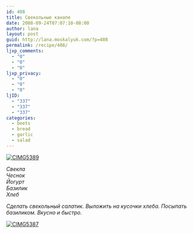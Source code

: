 ```yaml
---
id: 408
title: Свекольные канапе
date: 2008-09-24T07:07:10-08:00
author: lana
layout: post
guid: http://lana.moskalyuk.com/?p=408
permalink: /recipe/408/
ljxp_comments:
  - "0"
  - "0"
  - "0"
ljxp_privacy:
  - "0"
  - "0"
  - "0"
ljID:
  - "337"
  - "337"
  - "337"
categories:
  - beets
  - bread
  - garlic
  - salad
---
```

<a class="flickr-image" title="CIMG5389" rel="flickr-mgr" href="http://www.flickr.com/photos/67405678@N00/2877578961/"><img class="flickr-large" longdesc="http://farm4.static.flickr.com/3208/2877578961_53c5297920_o.jpg" src="http://farm4.static.flickr.com/3208/2877578961_d6a5fbdbda.jpg" alt="CIMG5389" /></a>

_Свекла  
Чеснок  
Йогурт  
Базилик  
Хлеб_

_Сделать свекольный салатик. Выложить на кусочки хлеба. Посыпать базиликом. Вкусно и быстро._

<a class="flickr-image" title="CIMG5387" rel="flickr-mgr" href="http://www.flickr.com/photos/67405678@N00/2877568775/"><img class="flickr-large" longdesc="http://farm4.static.flickr.com/3081/2877568775_c39ca256dc_o.jpg" src="http://farm4.static.flickr.com/3081/2877568775_3cb7efb689.jpg" alt="CIMG5387" /></a>